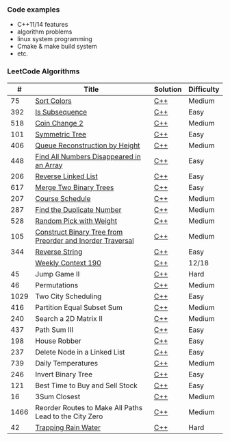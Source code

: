 ### Code examples 
 - C++11/14 features
 - algorithm problems
 - linux system programming
 - Cmake & make build system
 - etc.
 
 ### LeetCode Algorithms
| # | Title | Solution | Difficulty |
|---| ----- | -------- | ---------- |
|75|[Sort Colors](https://leetcode.com/problems/sort-colors/)|[C++](https://github.com/Oscarchoi/CodeExamples/blob/master/CppAlgorithms/SortColors/sort_colors.cc)|Medium|
|392|[Is Subsequence](https://leetcode.com/problems/is-subsequence/)|[C++](https://github.com/Oscarchoi/CodeExamples/blob/master/CppAlgorithms/IsSubsequence/isSubsequence.cc)|Easy|
|518|[Coin Change 2](https://leetcode.com/problems/coin-change-2/)|[C++](https://github.com/Oscarchoi/CodeExamples/blob/master/CppAlgorithms/CoinChange2/change.cc)|Medium|
|101|[Symmetric Tree](https://leetcode.com/problems/symmetric-tree/)|[C++](https://github.com/Oscarchoi/CodeExamples/blob/master/CppAlgorithms/SymmetricTree/isSymmetric.cc)|Easy|
|406|[Queue Reconstruction by Height](https://leetcode.com/problems/queue-reconstruction-by-height/)|[C++](https://github.com/Oscarchoi/CodeExamples/blob/master/CppAlgorithms/QueueReconstructionbyHeight/reconstructQueue.cc)|Medium|
|448|[Find All Numbers Disappeared in an Array](https://leetcode.com/problems/find-all-numbers-disappeared-in-an-array/)|[C++](https://github.com/Oscarchoi/CodeExamples/blob/master/CppAlgorithms/FindAllNumbersDisappearedinanArray/findDisappearedNumbers.cc)|Easy|
|206|[Reverse Linked List](https://leetcode.com/problems/reverse-linked-list/)|[C++](https://github.com/Oscarchoi/CodeExamples/blob/master/CppAlgorithms/ReverseLinkedList/reverseList.cc)|Easy|
|617|[Merge Two Binary Trees](https://leetcode.com/problems/merge-two-binary-trees/)|[C++](https://github.com/Oscarchoi/CodeExamples/blob/master/CppAlgorithms/MergeTwoBinaryTree\mergeTrees.cc)|Easy|
|207|[Course Schedule](https://leetcode.com/problems/course-schedule/)|[C++](https://github.com/Oscarchoi/CodeExamples/blob/master/CppAlgorithms/CourseSchedule/canFinish.cc)|Medium|
|287|[Find the Duplicate Number](https://leetcode.com/problems/find-the-duplicate-number/)|[C++](https://github.com/Oscarchoi/CodeExamples/blob/master/CppAlgorithms/FindtheDuplicatedNumber/findDuplicate.cc)|Medium|
|528|[Random Pick with Weight](https://leetcode.com/problems/random-pick-with-weight/)|[C++](https://github.com/Oscarchoi/CodeExamples/blob/master/CppAlgorithms/RandomPickwithWeight/pickIndex.cc)|Medium|
|105|[Construct Binary Tree from Preorder and Inorder Traversal](https://leetcode.com/problems/construct-binary-tree-from-preorder-and-inorder-traversal/)|[C++](https://github.com/Oscarchoi/CodeExamples/blob/master/CppAlgorithms/ConstructBinaryTreefromPreorderandInorderTraversal/buildTree.cc)|Medium|
|344|[Reverse String](https://leetcode.com/problems/reverse-string/)|[C++](https://github.com/Oscarchoi/CodeExamples/blob/master/CppAlgorithms/ReverseString/reverseString.cc)|Easy|
||[Weekly Context 190](https://leetcode.com/contest/weekly-contest-190)|[C++](https://github.com/Oscarchoi/CodeExamples/blob/master/CppAlgorithms/WeeklyContest-190)|12/18|
|45|Jump Game II| [C++](https://github.com/Oscarchoi/CodeExamples/blob/master/CppAlgorithms/EditDistance_H/minDistance.cc) | Hard|
|46|Permutations| [C++](https://github.com/Oscarchoi/CodeExamples/blob/master/CppAlgorithms/Permutations/permute.cc) |Medium|
|1029|Two City Scheduling| [C++](https://github.com/Oscarchoi/CodeExamples/blob/master/CppAlgorithms/TwoCityScheduling/twoCitySchedCost.cc) |Easy|
|416|Partition Equal Subset Sum| [C++](https://github.com/Oscarchoi/CodeExamples/blob/master/CppAlgorithms/PartitionEqualSubsetSum/canPartition.cc) |Medium|
|240|Search a 2D Matrix II|[C++](https://github.com/Oscarchoi/CodeExamples/blob/master/CppAlgorithms/Searcha2DMatrix2/searchMatrix2.cc)|Medium|
|437|Path Sum III|[C++](https://github.com/Oscarchoi/CodeExamples/blob/master/CppAlgorithms/PathSum3/pathSum.cc)|Easy|
|198|House Robber|[C++](https://github.com/Oscarchoi/CodeExamples/blob/master/CppAlgorithms/HouseRobber/rob.cc)|Easy|
|237|Delete Node in a Linked List|[C++](https://github.com/Oscarchoi/CodeExamples/blob/master/CppAlgorithms/DeleteNodeinaLinkedList/deleteNode.cc)|Easy|
|739|Daily Temperatures|[C++](https://github.com/Oscarchoi/CodeExamples/blob/master/CppAlgorithms/DailyTemperatures/dailyTemperatures.cc)|Medium|
|246|Invert Binary Tree|[C++]()|Easy|
|121|Best Time to Buy and Sell Stock|[C++]()|Easy|
|16|3Sum Closest|[C++]()|Medium|
|1466|Reorder Routes to Make All Paths Lead to the City Zero|[C++]()|Medium|
|42|[Trapping Rain Water](https://leetcode.com/problems/trapping-rain-water/)|[C++](https://github.com/Oscarchoi/CodeExamples/blob/master/CppAlgorithms/TrappingRainWater/trap.cc)|Hard|
